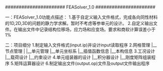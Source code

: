 ###################### FEASolver_1.0 ######################

一：FEASolver_1.0功能点描述：
1.基于自定义输入文件格式，完成各向同性材料的1D,2D,3D的问题的静力学求解。暂时不考虑等参单元的设计。
2.自定义输出文件。在输出文件中记录结构位移场，应力场和应变场。要求和商软计算误差小于1%

二：项目细分
1.制定输入文件格式(input.ip)并设计input读取程序
2.网格管理
    |__节点管理
    |
    |__单元管理
          |__单元坐标系
          |__插值函数信息
          |__本构信息
3.工况设计
    |__载荷设计
    |__约束设计
4.单元组装器的设计
    |__积分器设计
    |__刚度矩阵组装程序
5.矩阵运算器设计
6.制定输出文件(output.op)文件及output文件输出程序